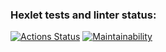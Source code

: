### Hexlet tests and linter status:
[![Actions Status](https://github.com/bril95/frontend-project-46/workflows/hexlet-check/badge.svg)](https://github.com/bril95/frontend-project-46/actions)
[![Maintainability](https://api.codeclimate.com/v1/badges/0f9ac8ad18be74906262/maintainability)](https://codeclimate.com/github/bril95/frontend-project-46/maintainability)